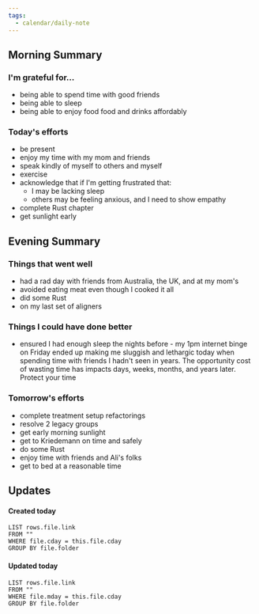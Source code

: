 ```yaml
---
tags:
  - calendar/daily-note
---
```


## Morning Summary

### I'm grateful for...

- being able to spend time with good friends
- being able to sleep
- being able to enjoy food food and drinks affordably 

### Today's efforts

- be present
- enjoy my time with my mom and friends
- speak kindly of myself to others and myself
- exercise
- acknowledge that if I'm getting frustrated that:
	- I may be lacking sleep
	- others may be feeling anxious, and I need to show empathy 
- complete Rust chapter
- get sunlight early

## Evening Summary

### Things that went well

- had a rad day with friends from Australia, the UK, and at my mom's
- avoided eating meat even though I cooked it all
- did some Rust
- on my last set of aligners

### Things I could have done better

- ensured I had enough sleep the nights before - my 1pm internet binge on Friday ended up making me sluggish and lethargic today when spending time with friends I hadn't seen in years. The opportunity cost of wasting time has impacts days, weeks, months, and years later. Protect your time

### Tomorrow's efforts

- complete treatment setup refactorings
- resolve 2 legacy groups
- get early morning sunlight
- get to Kriedemann on time and safely
- do some Rust
- enjoy time with friends and Ali's folks
- get to bed at a reasonable time

## Updates

#### Created today

```dataview
LIST rows.file.link
FROM ""
WHERE file.cday = this.file.cday
GROUP BY file.folder
```

#### Updated today

```dataview
LIST rows.file.link
FROM ""
WHERE file.mday = this.file.cday
GROUP BY file.folder
```
